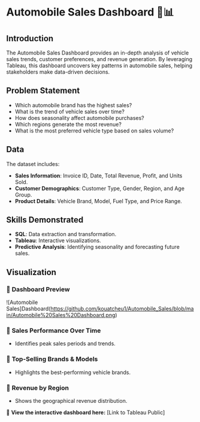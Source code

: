 # Automobile Sales Dashboard 🚗📊

## Introduction
The Automobile Sales Dashboard provides an in-depth analysis of vehicle sales trends, customer preferences, and revenue generation. By leveraging Tableau, this dashboard uncovers key patterns in automobile sales, helping stakeholders make data-driven decisions.

## Problem Statement
- Which automobile brand has the highest sales?
- What is the trend of vehicle sales over time?
- How does seasonality affect automobile purchases?
- Which regions generate the most revenue?
- What is the most preferred vehicle type based on sales volume?

## Data
The dataset includes:
- **Sales Information**: Invoice ID, Date, Total Revenue, Profit, and Units Sold.
- **Customer Demographics**: Customer Type, Gender, Region, and Age Group.
- **Product Details**: Vehicle Brand, Model, Fuel Type, and Price Range.

## Skills Demonstrated
- **SQL**: Data extraction and transformation.
- **Tableau**: Interactive visualizations.
- **Predictive Analysis**: Identifying seasonality and forecasting future sales.

## Visualization

### 📌 **Dashboard Preview**
![Automobile Sales]Dashboard(https://github.com/kouatcheu1/Automobile_Sales/blob/main/Automobile%20Sales%20Dashboard.png)


### 📌 **Sales Performance Over Time**
- Identifies peak sales periods and trends.

### 📌 **Top-Selling Brands & Models**
- Highlights the best-performing vehicle brands.

### 📌 **Revenue by Region**
- Shows the geographical revenue distribution.

🚀 **View the interactive dashboard here:** [Link to Tableau Public]
